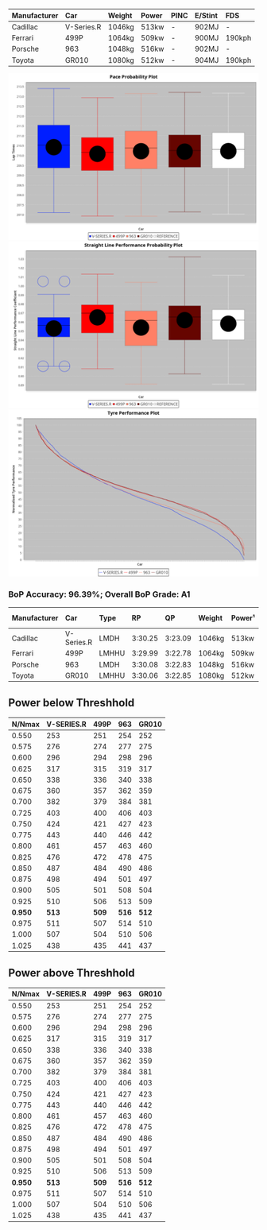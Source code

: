 | Manufacturer | Car        | Weight | Power | PINC    | E/Stint | FDS     |
|:-|:-|:-|:-|:-|:-|:-|
| Cadillac     | V-Series.R | 1046kg | 513kw |    -    | 902MJ   |    -    |
| Ferrari      | 499P       | 1064kg | 509kw |    -    | 900MJ   | 190kph  |
| Porsche      | 963        | 1048kg | 516kw |    -    | 902MJ   |    -    |
| Toyota       | GR010      | 1080kg | 512kw |    -    | 904MJ   | 190kph  |

![PACECHART](./IMG/OFFICIAL.png)
![STRAIGHTLINEPERFORMANCECHART](./IMG/OFFICIAL_sp.png)
![TYREPERFORMANCECHART](./IMG/OFFICIAL_tw.png)

### BoP Accuracy: 96.39%; Overall BoP Grade: A1
| Manufacturer | Car        | Type  | RP      | QP      | Weight | Power¹ | Threshhold | PINC    | Power² | E/Stint | AVG Vmax  | FDS     | RDLC | L/Stint | BOP-Grade | Model Accuracy | Model Points | Match%  |
|:-|:-|:-|:-|:-|:-|:-|:-|:-|:-|:-|:-|:-|:-|:-|:-|:-|:-|:-|
| Cadillac     | V-Series.R | LMDH  | 3:30.25 | 3:23.09 | 1046kg | 513kw  | 0.0kph     |    -    | 513kw  |  902MJ  | 330.69kph |    -    | 1.01 | 12      | +B1       | 98.95%         | 2271         | 89.75%  |
| Ferrari      | 499P       | LMHHU | 3:29.99 | 3:22.78 | 1064kg | 509kw  | 0.0kph     |    -    | 509kw  |  900MJ  | 332.30kph | 190kph  | 1.03 | 12      | ~A1       | 99.93%         | 2718         | 96.29%  |
| Porsche      | 963        | LMDH  | 3:30.08 | 3:22.83 | 1048kg | 516kw  | 0.0kph     |    -    | 516kw  |  902MJ  | 331.53kph |    -    | 1.01 | 12      | ~A1       | 99.98%         | 6168         | 99.54%  |
| Toyota       | GR010      | LMHHU | 3:30.06 | 3:22.85 | 1080kg | 512kw  | 0.0kph     |    -    | 512kw  |  904MJ  | 331.39kph | 190kph  | 1.01 | 12      | ~A1       | 98.53%         | 3557         | 100.00% |

## Power below Threshhold
| N/Nmax    | V-SERIES.R | 499P    | 963     | GR010   |
|:-|:-|:-|:-|:-|
|  0.550    |  253       |  251    |  254    |  252    |
|  0.575    |  276       |  274    |  277    |  275    |
|  0.600    |  296       |  294    |  298    |  296    |
|  0.625    |  317       |  315    |  319    |  317    |
|  0.650    |  338       |  336    |  340    |  338    |
|  0.675    |  360       |  357    |  362    |  359    |
|  0.700    |  382       |  379    |  384    |  381    |
|  0.725    |  403       |  400    |  406    |  403    |
|  0.750    |  424       |  421    |  427    |  423    |
|  0.775    |  443       |  440    |  446    |  442    |
|  0.800    |  461       |  457    |  463    |  460    |
|  0.825    |  476       |  472    |  478    |  475    |
|  0.850    |  487       |  484    |  490    |  486    |
|  0.875    |  498       |  494    |  501    |  497    |
|  0.900    |  505       |  501    |  508    |  504    |
|  0.925    |  510       |  506    |  513    |  509    |
| **0.950** | **513**    | **509** | **516** | **512** |
|  0.975    |  511       |  507    |  514    |  510    |
|  1.000    |  507       |  504    |  510    |  506    |
|  1.025    |  438       |  435    |  441    |  437    |

## Power above Threshhold
| N/Nmax    | V-SERIES.R | 499P    | 963     | GR010   |
|:-|:-|:-|:-|:-|
|  0.550    |  253       |  251    |  254    |  252    |
|  0.575    |  276       |  274    |  277    |  275    |
|  0.600    |  296       |  294    |  298    |  296    |
|  0.625    |  317       |  315    |  319    |  317    |
|  0.650    |  338       |  336    |  340    |  338    |
|  0.675    |  360       |  357    |  362    |  359    |
|  0.700    |  382       |  379    |  384    |  381    |
|  0.725    |  403       |  400    |  406    |  403    |
|  0.750    |  424       |  421    |  427    |  423    |
|  0.775    |  443       |  440    |  446    |  442    |
|  0.800    |  461       |  457    |  463    |  460    |
|  0.825    |  476       |  472    |  478    |  475    |
|  0.850    |  487       |  484    |  490    |  486    |
|  0.875    |  498       |  494    |  501    |  497    |
|  0.900    |  505       |  501    |  508    |  504    |
|  0.925    |  510       |  506    |  513    |  509    |
| **0.950** | **513**    | **509** | **516** | **512** |
|  0.975    |  511       |  507    |  514    |  510    |
|  1.000    |  507       |  504    |  510    |  506    |
|  1.025    |  438       |  435    |  441    |  437    |
